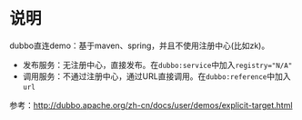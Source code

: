 # 说明
dubbo直连demo：基于maven、spring，并且不使用注册中心(比如zk)。

- 发布服务：无注册中心，直接发布。在`dubbo:service`中加入`registry="N/A"`
- 调用服务：不通过注册中心，通过URL直接调用。在`dubbo:reference`中加入`url`

参考：http://dubbo.apache.org/zh-cn/docs/user/demos/explicit-target.html

